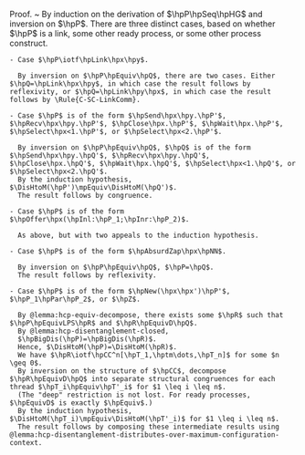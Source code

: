 Proof.
  ~ By induction on the derivation of $\hpP\hpSeq\hpHG$ and inversion on $\hpP$. There are three distinct cases, based on whether $\hpP$ is a link, some other ready process, or some other process construct.

    - Case $\hpP\iotf\hpLink\hpx\hpy$.

      By inversion on $\hpP\hpEquiv\hpQ$, there are two cases. Either $\hpQ=\hpLink\hpx\hpy$, in which case the result follows by reflexivity, or $\hpQ=\hpLink\hpy\hpx$, in which case the result follows by \Rule{C-SC-LinkComm}.

    - Case $\hpP$ is of the form $\hpSend\hpx\hpy.\hpP'$, $\hpRecv\hpx\hpy.\hpP'$, $\hpClose\hpx.\hpP'$, $\hpWait\hpx.\hpP'$, $\hpSelect\hpx<1.\hpP'$, or $\hpSelect\hpx<2.\hpP'$.

      By inversion on $\hpP\hpEquiv\hpQ$, $\hpQ$ is of the form $\hpSend\hpx\hpy.\hpQ'$, $\hpRecv\hpx\hpy.\hpQ'$, $\hpClose\hpx.\hpQ'$, $\hpWait\hpx.\hpQ'$, $\hpSelect\hpx<1.\hpQ'$, or $\hpSelect\hpx<2.\hpQ'$.
      By the induction hypothesis, $\DisHtoM(\hpP')\mpEquiv\DisHtoM(\hpQ')$.
      The result follows by congruence.

    - Case $\hpP$ is of the form $\hpOffer\hpx(\hpInl:\hpP_1;\hpInr:\hpP_2)$.

      As above, but with two appeals to the induction hypothesis.

    - Case $\hpP$ is of the form $\hpAbsurdZap\hpx\hpNN$.

      By inversion on $\hpP\hpEquiv\hpQ$, $\hpP=\hpQ$.
      The result follows by reflexivity.

    - Case $\hpP$ is of the form $\hpNew(\hpx\hpx')\hpP'$, $\hpP_1\hpPar\hpP_2$, or $\hpZ$.

      By @lemma:hcp-equiv-decompose, there exists some $\hpR$ such that $\hpP\hpEquivLPS\hpR$ and $\hpR\hpEquivD\hpQ$.
      By @lemma:hcp-disentanglement-closed,
      $\hpBigDis(\hpP)=\hpBigDis(\hpR)$.
      Hence, $\DisHtoM(\hpP)=\DisHtoM(\hpR)$.
      We have $\hpR\iotf\hpCC^n[\hpT_1,\hptm\dots,\hpT_n]$ for some $n \geq 0$.
      By inversion on the structure of $\hpCC$, decompose $\hpR\hpEquivD\hpQ$ into separate structural congruences for each thread $\hpT_i\hpEquiv\hpT'_i$ for $1 \leq i \leq n$.
      (The "deep" restriction is not lost. For ready processes, $\hpEquivD$ is exactly $\hpEquiv$.)
      By the induction hypothesis, $\DisHtoM(\hpT_i)\mpEquiv\DisHtoM(\hpT'_i)$ for $1 \leq i \leq n$.
      The result follows by composing these intermediate results using @lemma:hcp-disentanglement-distributes-over-maximum-configuration-context.
